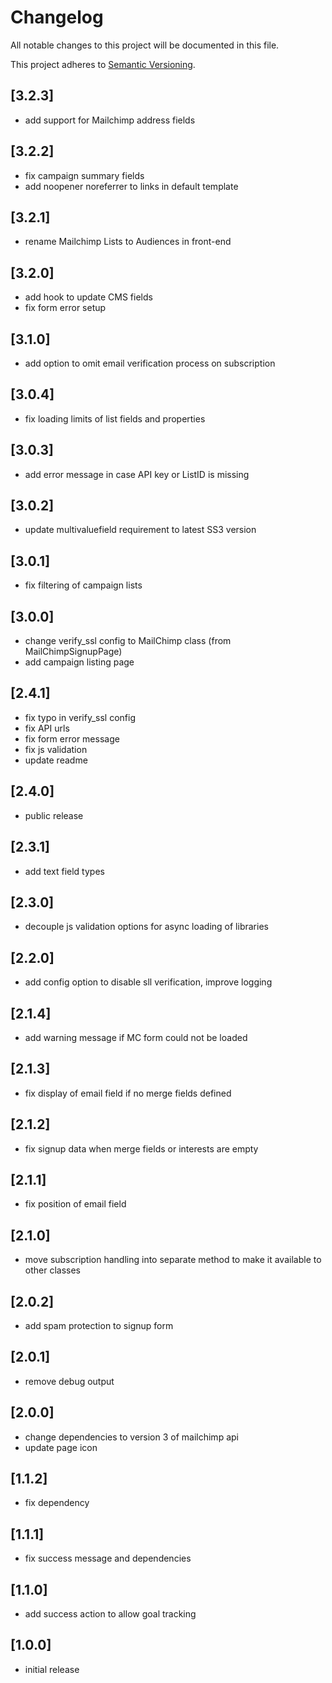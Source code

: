 # Changelog

All notable changes to this project will be documented in this file.

This project adheres to [Semantic Versioning](http://semver.org/).

## [3.2.3]

* add support for Mailchimp address fields

## [3.2.2]

* fix campaign summary fields
* add noopener noreferrer to links in default template

## [3.2.1]

* rename Mailchimp Lists to Audiences in front-end

## [3.2.0]

* add hook to update CMS fields
* fix form error setup

## [3.1.0]

* add option to omit email verification process on subscription

## [3.0.4]

* fix loading limits of list fields and properties

## [3.0.3]

* add error message in case API key or ListID is missing

## [3.0.2]

* update multivaluefield requirement to latest SS3 version

## [3.0.1]

* fix filtering of campaign lists

## [3.0.0]

* change verify_ssl config to MailChimp class (from MailChimpSignupPage)
* add campaign listing page

## [2.4.1]

* fix typo in verify_ssl config
* fix API urls
* fix form error message
* fix js validation
* update readme

## [2.4.0]

* public release

## [2.3.1]

* add text field types

## [2.3.0]

* decouple js validation options for async loading of libraries

## [2.2.0]

* add config option to disable sll verification, improve logging

## [2.1.4]

* add warning message if MC form could not be loaded

## [2.1.3]

* fix display of email field if no merge fields defined

## [2.1.2]

* fix signup data when merge fields or interests are empty

## [2.1.1]

* fix position of email field

## [2.1.0]

* move subscription handling into separate method to make it available to other classes

## [2.0.2]

* add spam protection to signup form

## [2.0.1]

* remove debug output

## [2.0.0]

* change dependencies to version 3 of mailchimp api
* update page icon

## [1.1.2]

* fix dependency

## [1.1.1]

* fix success message and dependencies

## [1.1.0]

* add success action to allow goal tracking

## [1.0.0]

* initial release

